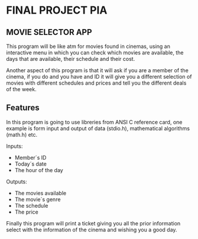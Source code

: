 #  FINAL PROJECT PIA
##  MOVIE SELECTOR APP

This program will be like atm for movies found in cinemas, using an interactive menu in which you can check which movies are available, the days that are available, their schedule and their cost.

Another aspect of this program is that it will ask if you are a member of the cinema, if you do and you have and ID it will give you a different selection of movies with different schedules and prices and tell you the different deals of the week.

## Features
In this program is going to use libreries from ANSI C reference card, one example is form input and output of data (stdio.h), mathematical algorithms (math.h) etc.

Inputs:
- Member´s ID
- Today´s date
- The hour of the day

Outputs:
- The movies available
- The movie´s genre 
- The schedule
- The price 

Finally this program will print a ticket giving you all the prior information select with the information of the cinema and wishing you a good day.



